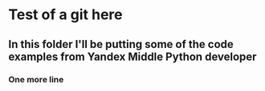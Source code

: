 # Test of a git here

## In this folder I'll be putting some of the code examples from Yandex Middle Python developer

### One more line
